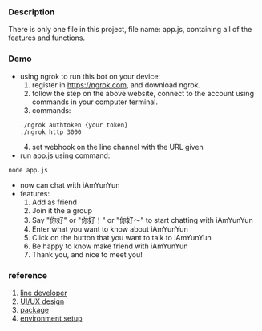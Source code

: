 ### Description
There is only one file in this project, file name: app.js, containing all of the features and functions.

### Demo
* using ngrok to run this bot on your device: 
  1. register in https://ngrok.com, and download ngrok.
  2. follow the step on the above website, connect to the account using commands in your computer terminal.
  3. commands: 
  ```
  ./ngrok authtoken {your token}
  ./ngrok http 3000
  ```
  4. set webhook on the line channel with the URL given
* run app.js using command:
```
node app.js
```
* now can chat with iAmYunYun
* features:
  1. Add as friend
  2. Join it the a group
  3. Say "你好" or "你好！" or "你好～" to start chatting with iAmYunYun
  4. Enter what you want to know about iAmYunYun
  5. Click on the button that you want to talk to iAmYunYun
  6. Be happy to know make friend with iAmYunYun
  7. Thank you, and nice to meet you!

### reference
1. [line developer](https://developers.line.me/en/docs/messaging-api/getting-started/)
2. [UI/UX design](https://blog.yoctol.com/conversational-ui-design-837310bc882c)
3. [package](https://github.com/boybundit/linebot/tree/master/examples)
4. [environment setup](https://medium.com/pyradise/使用node-js建置你的第一個line-bot-590b7ba7a28a)
